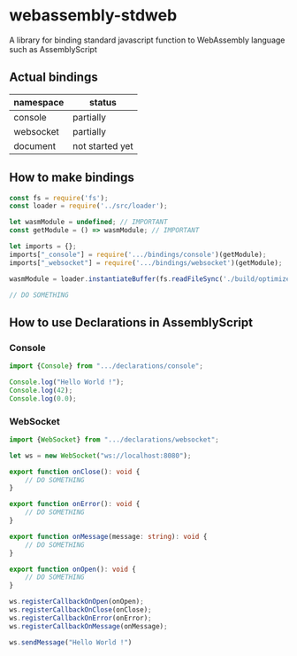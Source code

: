 # webassembly-stdweb
A library for binding standard javascript function to WebAssembly language such as AssemblyScript

## Actual bindings

| namespace | status          |
|-----------|-----------------|
| console   | partially       |
| websocket | partially       |
| document  | not started yet |

## How to make bindings

```javascript
const fs = require('fs');
const loader = require('../src/loader');

let wasmModule = undefined; // IMPORTANT
const getModule = () => wasmModule; // IMPORTANT

let imports = {};
imports["_console"] = require('.../bindings/console')(getModule);
imports["_websocket"] = require('.../bindings/websocket')(getModule);

wasmModule = loader.instantiateBuffer(fs.readFileSync('./build/optimized.wasm'), imports);

// DO SOMETHING
```

## How to use Declarations in AssemblyScript

### Console

```typescript
import {Console} from ".../declarations/console";

Console.log("Hello World !");
Console.log(42);
Console.log(0.0);
```

### WebSocket

```typescript
import {WebSocket} from ".../declarations/websocket";

let ws = new WebSocket("ws://localhost:8080");

export function onClose(): void {
    // DO SOMETHING
}

export function onError(): void {
    // DO SOMETHING
}

export function onMessage(message: string): void {
    // DO SOMETHING
}

export function onOpen(): void {
    // DO SOMETHING
}

ws.registerCallbackOnOpen(onOpen);
ws.registerCallbackOnClose(onClose);
ws.registerCallbackOnError(onError);
ws.registerCallbackOnMessage(onMessage);

ws.sendMessage("Hello World !")
```